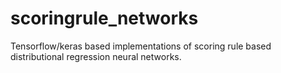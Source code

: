 # scoringrule_networks
Tensorflow/keras based implementations of scoring rule based distributional regression neural networks.
